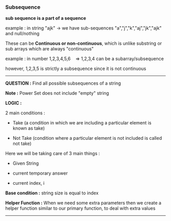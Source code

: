 ### Subsequence

**sub sequence is a part of a sequence**

example : in string "ajk" -> we have sub-sequences "a","j","k","aj","jk","ajk" and null/nothing

These can be **Continuous or non-continuous**, which is unlike substring or sub arrays which are always "continuous"

example : in number 1,2,3,4,5,6    => 1,2,3,4 can be a subarray/subsequence

however, 1,2,3,5 is strictly a subsequence since it is not continuous

---

**QUESTION :** Find all possible subsequences of a string

**Note :** Power Set does not include "empty" string

**LOGIC :** 

2 main conditions :

- Take (a condition in which we are including a particular element is known as take)

- Not Take (condition where a particular element is not included is called not take)

Here we will be taking care of 3 main things :

- Given String

- current temporary answer

- current index, i

**Base condition :** string size is equal to index

**Helper Function :** When we need some extra parameters then we create a helper function similar to our primary function, to deal with extra values

---
